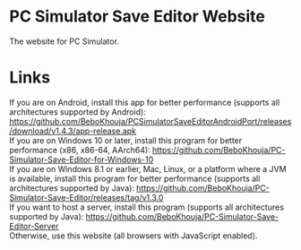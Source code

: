 # PC Simulator Save Editor Website

The website for PC Simulator.

# Links
If you are on Android, install this app for better performance (supports all architectures supported by Android): https://github.com/BeboKhouja/PCSimulatorSaveEditorAndroidPort/releases/download/v1.4.3/app-release.apk<br>
If you are on Windows 10 or later, install this program for better performance (x86, x86-64, AArch64): https://github.com/BeboKhouja/PC-Simulator-Save-Editor-for-Windows-10<br>
If you are on Windows 8.1 or earlier, Mac, Linux, or a platform where a JVM is available, install this program for better performance (supports all architectures supported by Java): https://github.com/BeboKhouja/PC-Simulator-Save-Editor/releases/tag/v1.3.0<br>
If you want to host a server, install this program (supports all architectures supported by Java): https://github.com/BeboKhouja/PC-Simulator-Save-Editor-Server<br>
Otherwise, use this website (all browsers with JavaScript enabled).